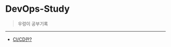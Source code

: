 # DevOps-Study
> 우렁이 공부기록

<hr />

- [CI/CD란?](https://github.com/DevOps-StudyRoom/DevOps-Study/blob/main/CI-CD/CI-CD.md)
